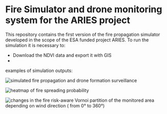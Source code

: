 # Fire Simulator and drone monitoring system for the ARIES project


This repository contains the first version of the fire propagation simulator developed in the scope of the ESA funded project ARIES.
To run the simulation it is necessary to:

 - Download the NDVI data and export it with GIS
 - 
examples of simulation outputs:

![simulated fire propagation and drone formation surveillance](https://github.com/FedericoFi/ARIES-FireSimulator/blob/main/map.jpeg)

![heatmap of fire spreading probability](https://github.com/FedericoFi/ARIES-FireSimulator/blob/main/pburn.jpeg)

![changes in the fire risk-aware Vornoi partition of the monitored area depending on wind direction ( from 0° to 360°)](https://github.com/FedericoFi/ARIES-FireSimulator/blob/main/voronoi.gif)
